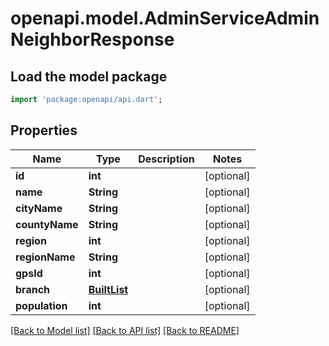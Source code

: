 # openapi.model.AdminServiceAdminNeighborResponse

## Load the model package
```dart
import 'package:openapi/api.dart';
```

## Properties
Name | Type | Description | Notes
------------ | ------------- | ------------- | -------------
**id** | **int** |  | [optional] 
**name** | **String** |  | [optional] 
**cityName** | **String** |  | [optional] 
**countyName** | **String** |  | [optional] 
**region** | **int** |  | [optional] 
**regionName** | **String** |  | [optional] 
**gpsId** | **int** |  | [optional] 
**branch** | [**BuiltList<AdminServiceBranchResponse>**](AdminServiceBranchResponse.md) |  | [optional] 
**population** | **int** |  | [optional] 

[[Back to Model list]](../README.md#documentation-for-models) [[Back to API list]](../README.md#documentation-for-api-endpoints) [[Back to README]](../README.md)


